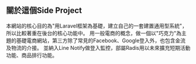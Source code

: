 
## 關於這個Side Project

本網站的核心目的為"用Laravel框架為基礎，建立自己的一套建置通用型系統"，所以比較著重在後台的核心功能中。
用一般電商的概念，做一個以"巧克力"為主題的基礎電商網站，第三方除了常見的Facebook、Google登入外，也包含金流及物流的介接。
並納入Line Notify做登入監控，部屬Radis用以未來擴充短期活動功能、商品排行功能。



